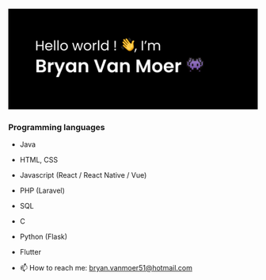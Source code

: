![Design and Development](https://github.com/bryanvanmoer/bryanvanmoer/blob/main/Header.svg)

### Programming languages

- Java
- HTML, CSS
- Javascript (React / React Native / Vue)
- PHP (Laravel)
- SQL
- C
- Python (Flask)
- Flutter

- 📫 How to reach me: bryan.vanmoer51@hotmail.com

